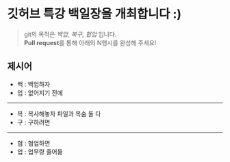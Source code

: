 # 깃허브 특강 백일장을 개최합니다 :)
> git의 목적은 *백업*, *복구*, *협업* 입니다.  
> **Pull request**를 통해 아래의 N행시를 완성해 주세요!
## 제시어
- 백 : 백업하자
- 업 : 없어지기 전에
---
- 복 : 복사해놓자 파일과 목숨 둘 다
- 구 : 구하려면
---
- 협 : 협업하면
- 업 : 업무량 줄어듦

